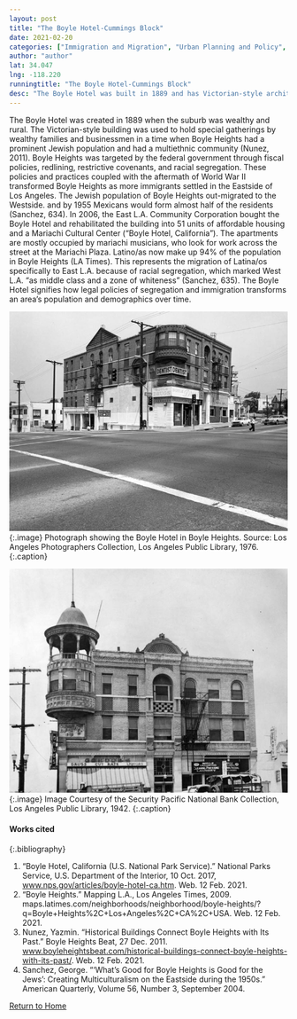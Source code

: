 ```yaml
---
layout: post
title: "The Boyle Hotel-Cummings Block"
date: 2021-02-20
categories: ["Immigration and Migration", "Urban Planning and Policy", "Social Identity and Diversity"]
author: "author"
lat: 34.047
lng: -118.220
runningtitle: "The Boyle Hotel-Cummings Block"
desc: "The Boyle Hotel was built in 1889 and has Victorian-style architecture. It was originally a hotel for wealthy families and businessmen, but it has been converted into apartments and a Mariachi Cultural Center."
---
```

The Boyle Hotel was created in 1889 when the suburb was wealthy and rural. The Victorian-style building was used to hold special gatherings by wealthy families and businessmen in a time when Boyle Heights had a prominent Jewish population and had a  multiethnic community (Nunez, 2011). Boyle Heights was targeted by the federal government through fiscal policies, redlining, restrictive covenants, and racial segregation. These policies and practices coupled with the aftermath of World War II transformed Boyle Heights as more immigrants settled in the Eastside of Los Angeles. The Jewish population of Boyle Heights out-migrated to the Westside. and by 1955 Mexicans would form almost half of the residents (Sanchez, 634). In 2006, the East L.A. Community Corporation bought the Boyle Hotel and rehabilitated the building into 51 units of affordable housing and a Mariachi Cultural Center (“Boyle Hotel, California”). The apartments are mostly occupied by mariachi musicians, who look for work across the street at the Mariachi Plaza. Latino/as now make up 94% of the population in Boyle Heights (LA Times). This represents the migration of Latina/os specifically to East L.A. because of racial segregation, which marked West L.A. “as middle class and a zone of whiteness” (Sanchez, 635). The Boyle Hotel signifies how legal policies of segregation and immigration transforms an area’s population and demographics over time. 

![The Boyle Hotel](images/BoyleHotel_Pin1_Image1.jpg)
   {:.image} 
Photograph showing the Boyle Hotel in Boyle Heights. Source: Los Angeles Photographers Collection, Los Angeles Public Library, 1976. 
   {:.caption}

![The Boyle Hotel](images/BoyleHotel_Pin1_Image2.jpg)
   {:.image} 
Image Courtesy of the Security Pacific National Bank Collection, Los Angeles Public Library, 1942. 
   {:.caption} 

#### Works cited

{:.bibliography}
1. “Boyle Hotel, California (U.S. National Park Service).” National Parks Service, U.S. Department of the Interior, 10 Oct. 2017, www.nps.gov/articles/boyle-hotel-ca.htm. Web. 12 Feb. 2021. 
2. “Boyle Heights.” Mapping L.A., Los Angeles Times, 2009. maps.latimes.com/neighborhoods/neighborhood/boyle-heights/?q=Boyle+Heights%2C+Los+Angeles%2C+CA%2C+USA. Web. 12 Feb. 2021.
3. Nunez, Yazmin. “Historical Buildings Connect Boyle Heights with Its Past.” Boyle Heights Beat, 27 Dec. 2011. www.boyleheightsbeat.com/historical-buildings-connect-boyle-heights-with-its-past/. Web. 12 Feb. 2021. 
4. Sanchez, George. “‘What’s Good for Boyle Heights is Good for the Jews’: Creating Multiculturalism on the Eastside during the 1950s.” American Quarterly, Volume 56, Number 3, September 2004.

[Return to Home](https://uclachicanxstudies.github.io/BarrioSuburbanisms/)
